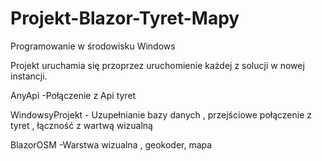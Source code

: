 # Projekt-Blazor-Tyret-Mapy
Programowanie w środowisku Windows

Projekt uruchamia się przoprzez uruchomienie każdej z solucji w nowej instancji.

AnyApi -Połączenie z Api tyret

WindowsyProjekt - Uzupełnianie bazy danych , przejściowe połączenie z tyret , łączność z wartwą wizualną

BlazorOSM -Warstwa wizualna  , geokoder, mapa
